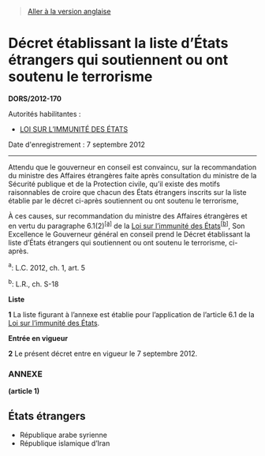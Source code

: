 > [Aller à la version anglaise](/en/Regulations/Statutory%20Orders%20and%20Regulations/2012/170.md)

# Décret établissant la liste d’États étrangers qui soutiennent ou ont soutenu le terrorisme

**DORS/2012-170**

Autorités habilitantes : 
- [LOI SUR L’IMMUNITÉ DES ÉTATS](/fr/Lois/Lois%20révisées%20du%20Canada/S/S-18.md)

Date d'enregistrement : 7 septembre 2012

----------

Attendu que le gouverneur en conseil est convaincu, sur la recommandation du ministre des Affaires étrangères faite après consultation du ministre de la Sécurité publique et de la Protection civile, qu’il existe des motifs raisonnables de croire que chacun des États étrangers inscrits sur la liste établie par le décret ci-après soutiennent ou ont soutenu le terrorisme,

À ces causes, sur recommandation du ministre des Affaires étrangères et en vertu du paragraphe 6.1(2)<sup><a href='#nbp_81000-2-1460-F_hq_12871'>[a]</a></sup> de la [Loi sur l’immunité des États](/fr/Lois/Lois%20révisées%20du%20Canada/S/S-18.md)<sup><a href='#nbp_81000-2-1460-F_hq_12872'>[b]</a></sup>, Son Excellence le Gouverneur général en conseil prend le Décret établissant la liste d’États étrangers qui soutiennent ou ont soutenu le terrorisme, ci-après.

<a name='nbp_81000-2-1460-F_hq_12871'><sup>a</sup></a>: L.C. 2012, ch. 1, art. 5<br />

<a name='nbp_81000-2-1460-F_hq_12872'><sup>b</sup></a>: L.R., ch. S-18<br />




**Liste**

**1** La liste figurant à l’annexe est établie pour l’application de l’article 6.1 de la [Loi sur l’immunité des États](/fr/Lois/Lois%20révisées%20du%20Canada/S/S-18.md).




**Entrée en vigueur**

**2** Le présent décret entre en vigueur le 7 septembre 2012.




### **ANNEXE** 
**(article 1)**

## États étrangers

- République arabe syrienne
- République islamique d’Iran

